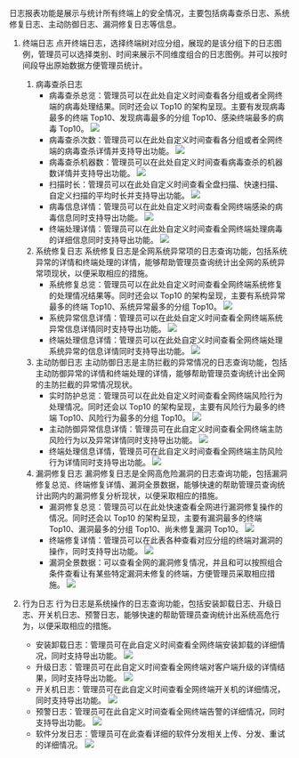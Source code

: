 日志报表功能是展示与统计所有终端上的安全情况，主要包括病毒查杀日志、系统修复日志、主动防御日志、漏洞修复日志等信息。
1. 终端日志
点开终端日志，选择终端树对应分组，展现的是该分组下的日志图例，管理员可以选择类别、时间来展示不同维度组合的日志图例。并可以按时间段导出原始数据方便管理员统计。
   1. 病毒查杀日志
      - 病毒查杀总览：管理员可以在此处自定义时间查看各分组或者全网终端的病毒处理结果。同时还会以 Top10 的架构呈现。主要有发现病毒最多的终端 Top10、发现病毒最多的分组 Top10、感染终端最多的病毒 Top10。
![](https://main.qcloudimg.com/raw/d72334a13b2e75faabe59434ee57b966.png)
      - 病毒查杀次数：管理员可以在此处自定义时间查看各分组或者全网终端的病毒查杀详情并支持导出功能。
![](https://main.qcloudimg.com/raw/f34097297eca67a4cbfd4e3d99d0785d.png)
      - 病毒查杀机器数：管理员可以在此处自定义时间查看病毒查杀的机器数详情并支持导出功能。
![](https://main.qcloudimg.com/raw/a717fa47fb5be390cd3aadf0ce793e9f.png)
      - 扫描时长：管理员可以在此处自定义时间查看全盘扫描、快速扫描、自定义扫描的平均时长并支持导出功能。
![](https://main.qcloudimg.com/raw/21ad5050bbee60f71a8857e66d734571.png)
      - 病毒信息详情：管理员可以在此处自定义时间查看全网终端感染的病毒信息同时支持导出功能。
![](https://main.qcloudimg.com/raw/62cbee4a55c615985c69bd5ddd92d22a.png)
      - 终端处理详情：管理员可以在此处自定义时间查看全网终端处理病毒的详细信息同时支持导出功能。
![](https://main.qcloudimg.com/raw/7c756e5e22d115841fa5ba4a9a10fd44.png)
   2. 系统修复日志
系统修复日志是全网系统异常项的日志查询功能，包括系统异常的详情和终端处理的详情，能够帮助管理员查询统计出全网的系统异常项现状，以便采取相应的措施。
      - 系统修复总览：管理员可以在此处自定义时间查看全网终端系统修复的处理情况结果等。同时还会以 Top10 的架构呈现，主要有系统异常最多的终端 Top10、系统异常最多的分组 Top10。
![](https://main.qcloudimg.com/raw/3d136c47e7c16a7e1bad74932810ed4c.png)
      - 系统异常信息详情：管理员可以在此处自定义时间查看全网终端系统异常信息详情同时支持导出功能。
![](https://main.qcloudimg.com/raw/dc8a5399b49418af5f1dbc2b711992d9.png)
      - 终端处理信息详情：管理员可以在此处自定义时间查看全网终端处理系统异常的信息详情同时支持导出功能。
![](https://main.qcloudimg.com/raw/8d9fc8885ab69ccf56696d3e02e2d12a.png)
   3. 主动防御日志
主动防御日志是主防拦截的异常情况的日志查询功能，包括主动防御异常的详情和终端处理的详情，能够帮助管理员查询统计出全网的主防拦截的异常情况现状。
      - 实时防护总览：管理员可以在此处自定义时间查看全网终端风险行为处理情况。同时还会以 Top10 的架构呈现，主要有风险行为最多的终端 Top10、风险行为最多的分组 Top10。
![](https://main.qcloudimg.com/raw/789ecbed39337723d44316b478d0f70e.png)
      - 主动防御异常信息详情：管理员可在此自定义时间查看全网终端主防风险行为以及异常详情同时支持导出功能。
![](https://main.qcloudimg.com/raw/21d435ad9a8f596b80fcb8b3cd5a868c.png)
      - 终端处理信息详情，管理员可在此自定义时间查看全网终端主防风险行为详情同时支持导出功能。
![](https://main.qcloudimg.com/raw/ef393e7b638f738b9b9177d97dbc740a.png)
   4. 漏洞修复日志
漏洞修复日志是全网高危险漏洞的日志查询功能，包括漏洞修复总览、终端修复详情、漏洞全景数据，能够快速的帮助管理员查询统计出网内的漏洞修复分析现状，以便采取相应的措施。
      - 漏洞修复总览：管理员可以在此处快速查看全网进行漏洞修复操作的情况。同时还会以 Top10 的架构呈现，主要有漏洞最多的终端 Top10、漏洞最多的分组 Top10、尚未修复漏洞 Top10。
![](https://main.qcloudimg.com/raw/884ef59ebc98f4a951f1fae102eb6341.png)
      - 终端修复详情：管理员可以在此表各种查看对应分组的终端对漏洞的操作，同时支持导出功能。
![](https://main.qcloudimg.com/raw/b371a05e2c117d3099691c939da08cf7.png)
      - 漏洞全景数据：可以查看全网的漏洞修复情况，并且和可以按照组合条件查看让有某些特定漏洞未修复的终端，方便管理员采取相应措施。
![](https://main.qcloudimg.com/raw/10d6d7e4630e8a3c50d29b7f5008c74e.png)

2. 行为日志
行为日志是系统操作的日志查询功能，包括安装卸载日志、升级日志、开关机日志、预警日志，能够快速的帮助管理员查询统计出系统高危行为，以便采取相应的措施。
   - 安装卸载日志：管理员可在此自定义时间查看全网终端安装卸载的详细情况，同时支持导出功能。
![](https://main.qcloudimg.com/raw/1d4f54a96b64b962d9e189c7afbd643f.png)
   - 升级日志：管理员可在此自定义时间查看全网终端对客户端升级的详情结果，同时支持导出功能。
![](https://main.qcloudimg.com/raw/cde6587ddc58deed718baa4f401640c3.png)
   - 开关机日志：管理员可在此自定义时间查看全网终端开关机的详细情况，同时支持导出功能。
![](https://main.qcloudimg.com/raw/bfd93e8aa8b718e780d24f3aa1d40122.png)
   - 预警日志：管理员可在此自定义时间查看全网终端告警的详细情况，同时支持导出功能。
![](https://main.qcloudimg.com/raw/19f3b9c0719ad2ec2f6624f70aa05795.png)
   - 软件分发日志：管理员可在此查看详细的软件分发相关上传、分发、重试的详细情况。
![](https://main.qcloudimg.com/raw/50f3f920daf4ffcd9b441472ef6084d2.jpg)
